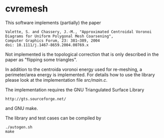 # cvremesh

This software implements (partially) the paper


    Valette, S. and Chassery, J.-M., "Approximated Centroidal Voronoi
    Diagrams for Uniform Polygonal Mesh Coarsening", 
    Computer Graphics Forum, 23: 381–389, 2004
    doi: 10.1111/j.1467-8659.2004.00769.x

Not implemented is the topological correction that is only described
in the paper as "flipping some triangles".

In addition to the centroida voronoi energy used for re-meshing,
a perimeter/area energy is implemented. For details how to use the library
please look at the implementation file *src/main.c*. 


The implementation requires the GNU Triangulated Surface Library

    http://gts.sourceforge.net/

and GNU make.

The library and test cases can be compiled by

    ./autogen.sh 
    make





